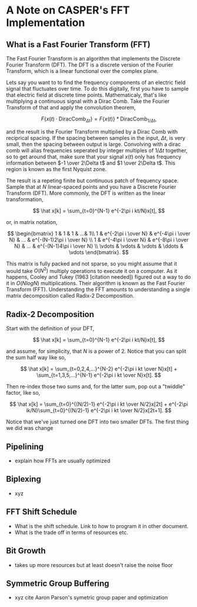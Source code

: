 # A Note on CASPER's FFT Implementation

## What is a Fast Fourier Transform (FFT)

The Fast Fourier Transform is an algorithm that implements the Discrete Fourier Transform (DFT). The DFT is a discrete version of the Fourier Transform, which is a linear functional over the complex plane. 

Lets say you want to to find the frequency components of an electric field signal that fluctuates over time. To do this digitally, first you have to sample that electric field at discrete time points. Mathematicaly, that's like multiplying a continuous signal with a Dirac Comb. Take the Fourier Transform of that and apply the convolution theorem, 

$$
F\{x(t) \cdot \text{DiracComb}_{\Delta t} \} = F\{x(t) \} \ast \text{DiracComb}_{1/\Delta t}, 
$$

and the result is the Fourier Transform multiplied by a Dirac Comb with reciprical spacing. If the spacing between samples in the input, $\Delta t$, is very small, then the spacing between output is large. Convolving with a dirac comb will alias frequencies seperated by integer multiples of $1/\Delta t$ together, so to get around that, make sure that your signal $x(t)$ only has frequency information between $-1 \over 2\Delta t$ and $1 \over 2\Delta t$. This region is known as the first Nyquist zone. 

The result is a repeting finite but continuous patch of frequency space. Sample that at $N$ linear-spaced points and you have a Discrete Fourier Transform (DFT). More commonly, the DFT is written as the linear transformation, 

$$
\hat x[k] = \sum_{t=0}^{N-1} e^{-2\pi i kt/N}x[t],
$$

or, in matrix notation, 

$$
\begin{bmatrix}
1 & 1 & 1 & ...& 1\\
1 & e^{-2\pi i \over N} & e^{-4\pi i \over N} & ... & e^{-(N-1)2\pi i \over N} \\
1 & e^{-4\pi i \over N} & e^{-8\pi i \over N} & ... & e^{-(N-1)4\pi i \over N} \\
\vdots & \vdots & \vdots & \ddots & \vdots 
\end{bmatrix}.
$$

This matrix is fully packed and not sparse, so you might assume that it would take $O(N^2)$ multiply operations to execute it on a computer. As it happens, Cooley and Tukey (1963 [citation needed]) figured out a way to do it in $O(N log N)$ multiplications. Their algorithm is known as the Fast Fourier Transform (FFT). Understanding the FFT amounts to understanding a single matrix decomposition called Radix-2 Decomposition. 

## Radix-2 Decomposition

Start with the definition of your DFT, 

$$
\hat x[k] = \sum_{t=0}^{N-1} e^{-2\pi i kt/N}x[t],
$$

and assume, for simplicity, that $N$ is a power of 2. Notice that you can split the sum half way like so, 

$$
\hat x[k] = \sum_{t=0,2,4,...}^{N-2} e^{-2\pi i kt \over N}x[t] + \sum_{t=1,3,5,...}^{N-1} e^{-2\pi i kt \over N}x[t].
$$

Then re-index those two sums and, for the latter sum, pop out a "twiddle" factor, like so, 

$$
\hat x[k] = \sum_{t=0}^{(N/2)-1} e^{-2\pi i kt \over N/2}x[2t] + e^{-2\pi ik/N}\sum_{t=0}^{(N/2)-1} e^{-2\pi i kt \over N/2}x[2t+1].
$$

Notice that we've just turned one DFT into two smaller DFTs. The first thing we did was change 





## Pipelining

- explain how FFTs are usually optimized

## Biplexing

- xyz 

## FFT Shift Schedule

- What is the shift schedule. Link to how to program it in other document. 
- What is the trade off in terms of resources etc.

## Bit Growth

- takes up more resources but at least doesn't raise the noise floor

## Symmetric Group Buffering

- xyz cite Aaron Parson's symetric group paper and optimization



